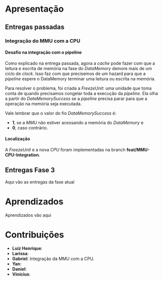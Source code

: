 # Apresentação

## Entregas passadas

### Integração do MMU com a CPU

#### Desafio na integração com o pipeline

Como explicado na entrega passada, agora a _cache_ pode fazer com que a leitura e escrita de memória na fase do _DataMemory_ demore mais de um ciclo de _clock_. Isso faz com que precisemos de um hazard para que a _pipeline_ espere o DataMemory terminar uma leitura ou escrita na memória.

Para resolver o problema, foi criada a _FreezeUnit_: uma unidade que toma conta de quando precisamos congelar toda a execução da _pipeline_. Ela olha a partir do _DataMemorySuccess_ se a _pipeline_ precisa parar para que a operação na memória seja executada.

Vale lembrar que o valor do fio _DataMemorySuccess_ é:

- **1**, se a _MMU_ não estiver acessando a memória do _DataMemory_ e
- **0**, caso contrário.

#### Localização

A _FreezeUnit_ e a nova _CPU_ foram implementadas na branch **feat/MMU-CPU-Integration**.

## Entregas Fase 3

Aqui vão as entregas da fase atual

# Aprendizados

Aprendizados vão aqui

# Contribuições

- **Luiz Henrique**:
- **Larissa**:
- **Gabriel**: Integração da MMU com a CPU.
- **Yan**:
- **Daniel**:
- **Vinícius**:
